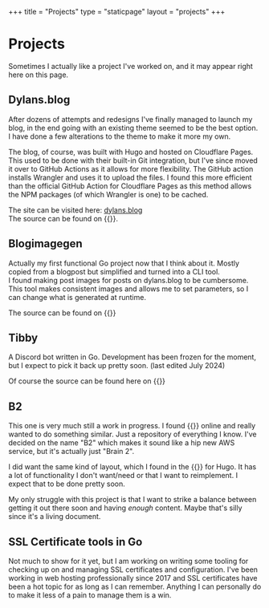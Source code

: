 +++
title = "Projects"
type = "staticpage"
layout = "projects"
+++
# Projects
Sometimes I actually like a project I've worked on, and it may appear right here on this page.

## Dylans.blog
After dozens of attempts and redesigns I've finally managed to launch my blog, in the end going with an existing theme seemed to be the best option. I have done a few alterations to the theme to make it more my own.

The blog, of course, was built with Hugo and hosted on Cloudflare Pages. This used to be done with their built-in Git integration, but I've since moved it over to GitHub Actions as it allows for more flexibility. The GitHub action installs Wrangler and uses it to upload the files. I found this more efficient than the official GitHub Action for Cloudflare Pages as this method allows the NPM packages (of which Wrangler is one) to be cached.

The site can be visited here: [dylans.blog](https://dylans.blog)  
The source can be found on {{<extlink url="https://github.com/dylantic/dylans-blog" text="GitHub" >}}.

## Blogimagegen
Actually my first functional Go project now that I think about it. Mostly copied from a blogpost but simplified and turned into a CLI tool.  
I found making post images for posts on dylans.blog to be cumbersome. This tool makes consistent images and allows me to set parameters, so I can change what is generated at runtime.

The source can be found on {{<extlink url="https://github.com/dylantic/blogimagegen" text="GitHub">}}

## Tibby
A Discord bot written in Go. Development has been frozen for the moment, but I expect to pick it back up pretty soon. (last edited July 2024)

Of course the source can be found here on {{<extlink url="https://github.com/TibbyRocks/Tibby" text="GitHub">}}

## B2
This one is very much still a work in progress. I found {{<extlink url="https://wiki.nikiv.dev/" text="this project">}} online and really wanted to do something similar. Just a repository of everything I know. I've decided on the name "B2" which makes it sound like a hip new AWS service, but it's actually just "Brain 2". 

I did want the same kind of layout, which I found in the {{<extlink url="https://mcshelby.github.io/hugo-theme-relearn/index.html" text="Relearn theme" >}} for Hugo. It has a lot of functionality I don't want/need or that I want to reimplement. I expect that to be done pretty soon.

My only struggle with this project is that I want to strike a balance between getting it out there soon and having *enough* content. Maybe that's silly since it's a living document.

## SSL Certificate tools in Go
Not much to show for it yet, but I am working on writing some tooling for checking up on and managing SSL certificates and configuration. I've been working in web hosting professionally since 2017 and SSL certificates have been a hot topic for as long as I can remember. Anything I can personally do to make it less of a pain to manage them is a win.